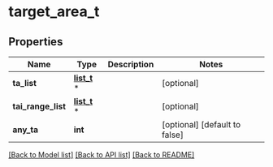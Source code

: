 # target_area_t

## Properties
Name | Type | Description | Notes
------------ | ------------- | ------------- | -------------
**ta_list** | [**list_t**](tai.md) \* |  | [optional] 
**tai_range_list** | [**list_t**](tai_range.md) \* |  | [optional] 
**any_ta** | **int** |  | [optional] [default to false]

[[Back to Model list]](../README.md#documentation-for-models) [[Back to API list]](../README.md#documentation-for-api-endpoints) [[Back to README]](../README.md)


